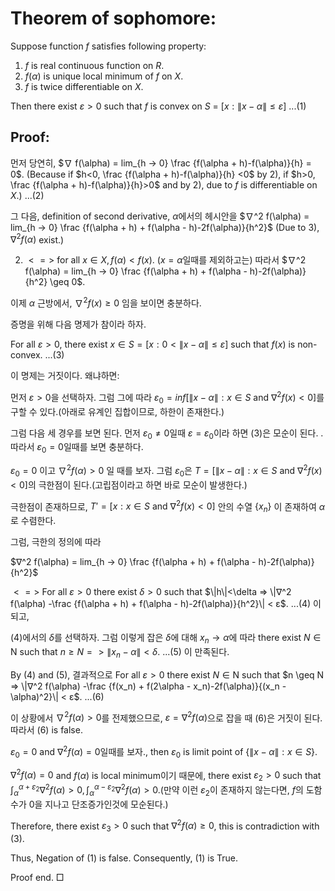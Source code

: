 # Theorem of sophomore: 
Suppose function $f$ satisfies following property:
1) $f$ is real continuous function on $R$.
2) $f(\alpha)$ is unique local minimum of $f$ on $X$. 
3) $f$ is twice differentiable on $X$.

Then there exist $ε>0$ such that $f$ is convex on $S$ = $[x:\| x - \alpha \| \leq ε]$ ...(1)

## Proof: 

먼저 당연히, $∇ f(\alpha) = lim_{h → 0} \frac {f(\alpha + h)-f(\alpha)}{h} = 0$.
(Because if $h<0, \frac {f(\alpha + h)-f(\alpha)}{h} <0$ by 2), if $h>0, \frac {f(\alpha + h)-f(\alpha)}{h}>0$ and by 2), due to $f$ is differentiable on $X$.) ...(2)

그 다음, definition of second derivative, $\alpha$에서의 헤시안을
$∇^2 f(\alpha) = lim_{h → 0} \frac {f(\alpha + h) + f(\alpha - h)-2f(\alpha)}{h^2}$ (Due to 3), $∇^2 f(\alpha)$ exist.)

2) $<=>$ for all $x \in X, f(\alpha) < f(x)$. ($x=\alpha$일때를 제외하고는)
따라서 $∇^2 f(\alpha) = lim_{h → 0} \frac {f(\alpha + h) + f(\alpha - h)-2f(\alpha)}{h^2} \geq 0$.

이제 $\alpha$ 근방에서, $∇^2 f(x) \geq 0$ 임을 보이면 충분하다.

증명을 위해 다음 명제가 참이라 하자.

For all $ε>0$, there exist $x \in S = [x: 0< \| x - \alpha \| \leq ε] \text{ such that } f(x)$ is non-convex. ...(3)

이 명제는 거짓이다. 왜냐하면:

먼저 $ε>0$을 선택하자. 그럼 그에 따라 $ε_0 = inf[\|x-\alpha\| : x \in S \text{ and } ∇^2f(x)<0]$를 구할 수 있다.(아래로 유계인 집합이므로, 하한이 존재한다.)

그럼 다음 세 경우를 보면 된다.
먼저 $ε_0 ≠ 0$일때 $ε = ε_0$이라 하면 (3)은 모순이 된다. . 따라서 $ε_0 = 0$일때를 보면 충분하다.

$ε_0 = 0$ 이고 $∇^2 f(\alpha) > 0$ 일 때를 보자. 그럼 $ε_0$은  $T = [\|x-\alpha\| : x \in S \text{ and } ∇^2f(x)<0]$의 극한점이 된다.(고립점이라고 하면 바로 모순이 발생한다.)

극한점이 존재하므로, $T' = [x : x \in S \text{ and } ∇^2f(x)<0]$ 안의 수열 $\{x_n\}$ 이 존재하여 $\alpha$로 수렴한다.

그럼, 극한의 정의에 따라

$∇^2 f(\alpha) = lim_{h → 0} \frac {f(\alpha + h) + f(\alpha - h)-2f(\alpha)}{h^2}$

$<=>$ For all $ε>0$ there exist $\delta>0$ such that
$\|h\|<\delta => \|∇^2 f(\alpha) -\frac {f(\alpha + h) + f(\alpha - h)-2f(\alpha)}{h^2}\| < ε$. ...(4) 이 되고,


(4)에서의 $\delta$를 선택하자. 그럼 이렇게 잡은 $\delta$에 대해 $x_n \to \alpha$에 따라
there exist $N \in \text{N}$ such that $n \geq N => \|x_n - \alpha \| < \delta$. ...(5) 이 만족된다.

By (4) and (5), 결과적으로
For all $ε>0$ there exist $N \in \text{N}$ such that
$n \geq N => \|∇^2 f(\alpha) -\frac {f(x_n) + f(2\alpha - x_n)-2f(\alpha)}{(x_n - \alpha)^2}\| < ε$. ...(6)

이 상황에서 $∇^2 f(\alpha) >0$를 전제했으므로, $ε = ∇^2 f(\alpha)$으로 잡을 때 (6)은 거짓이 된다.  따라서 (6) is false.

$ε_0 = 0$ and $∇^2 f(\alpha) = 0$일때를 보자., then $ε_0$ is limit point of $\{\|x-\alpha\| : x \in S\}$.

$∇^2 f(\alpha) = 0$ and  $f(\alpha$) is local minimum이기 때문에,
there exist $ε_2>0$ such that $\int_\alpha^{\alpha + ε_2} ∇^2 f(\alpha) > 0, \int_\alpha^{\alpha - ε_2} ∇^2 f(\alpha) > 0$.(만약 이런 $ε_2$이 존재하지 않는다면, $f$의 도함수가 0을 지나고 단조증가인것에 모순된다.)

Therefore, there exist $ε_3>0$ such that $∇^2 f(\alpha) \geq 0$, this is contradiction with (3).

Thus, Negation of (1) is false. Consequently, (1) is True.

Proof end. □

